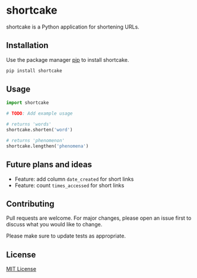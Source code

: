 # shortcake

shortcake is a Python application for shortening URLs.

## Installation

Use the package manager [pip](https://pip.pypa.io/en/stable/) to install shortcake.

```bash
pip install shortcake
```

## Usage

```python
import shortcake

# TODO: Add example usage

# returns 'words'
shortcake.shorten('word')

# returns 'phenomenon'
shortcake.lengthen('phenomena')
```

## Future plans and ideas
- Feature: add column `date_created` for short links
- Feature: count `times_accessed` for short links

## Contributing
Pull requests are welcome. For major changes, please open an issue first to discuss what you would like to change.

Please make sure to update tests as appropriate.

## License

[MIT License](https://choosealicense.com/licenses/mit/)
